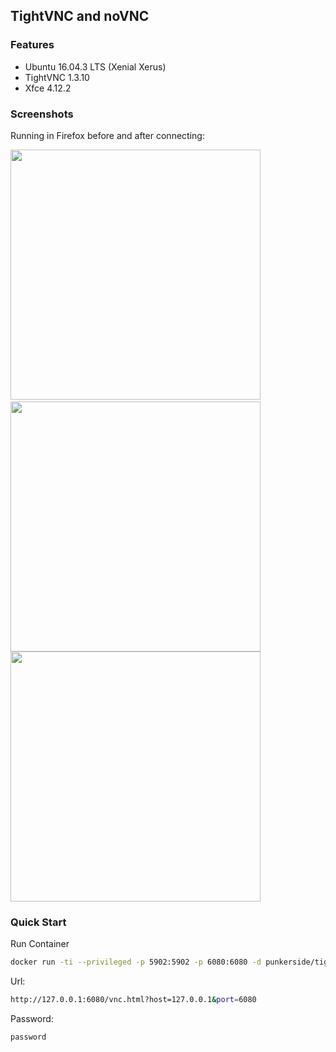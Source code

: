 ## TightVNC and noVNC 

### Features

* Ubuntu 16.04.3 LTS (Xenial Xerus)
* TightVNC 1.3.10
* Xfce 4.12.2

### Screenshots

Running in Firefox before and after connecting:

<img src="https://i.imgur.com/ziZPIpH.jpg" width=400>&nbsp;
<img src="https://i.imgur.com/UZMnFPP.jpg" width=400>
<img src="https://i.imgur.com/eMGFt2c.jpg" width=400>

### Quick Start

Run Container

```bash
docker run -ti --privileged -p 5902:5902 -p 6080:6080 -d punkerside/tightvnc
```

Url:

```bash
http://127.0.0.1:6080/vnc.html?host=127.0.0.1&port=6080
```

Password:

```bash
password
```
